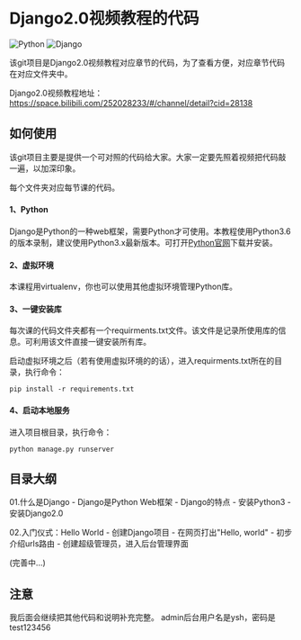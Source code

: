 # Django2.0视频教程的代码
![Python](https://img.shields.io/badge/Python-3.x-519dd9.svg)
![Django](https://img.shields.io/badge/Django-2.x-519dd9.svg)

该git项目是Django2.0视频教程对应章节的代码，为了查看方便，对应章节代码在对应文件夹中。

Django2.0视频教程地址：https://space.bilibili.com/252028233/#/channel/detail?cid=28138

## 如何使用
该git项目主要是提供一个可对照的代码给大家。大家一定要先照着视频把代码敲一遍，以加深印象。

每个文件夹对应每节课的代码。

#### 1、Python
Django是Python的一种web框架，需要Python才可使用。本教程使用Python3.6的版本录制，建议使用Python3.x最新版本。可打开[Python官网](https://www.python.org/downloads/)下载并安装。

#### 2、虚拟环境
本课程用virtualenv，你也可以使用其他虚拟环境管理Python库。

#### 3、一键安装库
每次课的代码文件夹都有一个requirments.txt文件。该文件是记录所使用库的信息。可利用该文件直接一键安装所有库。

启动虚拟环境之后（若有使用虚拟环境的的话），进入requirments.txt所在的目录，执行命令：

```pip install -r requirements.txt```

#### 4、启动本地服务
进入项目根目录，执行命令：

```python manage.py runserver```

## 目录大纲
01.什么是Django
    - Django是Python Web框架
    - Django的特点
    - 安装Python3
    - 安装Django2.0 

02.入门仪式：Hello World
    - 创建Django项目
    - 在网页打出"Hello, world"
    - 初步介绍urls路由
    - 创建超级管理员，进入后台管理界面
    
(完善中...)

## 注意
我后面会继续把其他代码和说明补充完整。
admin后台用户名是ysh，密码是test123456
